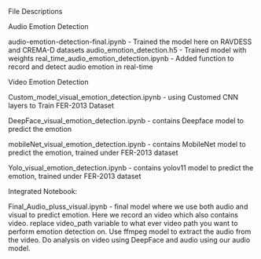 File Descriptions

Audio Emotion Detection

audio-emotion-detection-final.ipynb - Trained the model here on RAVDESS and CREMA-D datasets
audio_emotion_detection.h5 - Trained model with weights
real_time_audio_emotion_detection.ipynb - Added function to record and detect audio emotion in real-time

Video Emotion Detection

Custom_model_visual_emotion_detection.ipynb -  using Customed CNN layers to Train FER-2013 Dataset

DeepFace_visual_emotion_detection.ipynb -  contains Deepface model to predict the emotion

mobileNet_visual_emotion_detection.ipynb - contains MobileNet model to predict the emotion, trained under FER-2013 dataset

Yolo_visual_emotion_detection.ipynb - contains yolov11 model to predict the emotion, trained under FER-2013 dataset



Integrated Notebook:

Final_Audio_pluss_visual.ipynb - final model where we use both audio and visual to predict emotion. Here we record an video which also contains video. replace video_path variable to what 
ever video path you want to perform emotion detection on. Use ffmpeg model to extract the audio from the video. Do analysis on video using DeepFace and audio using our audio model.
